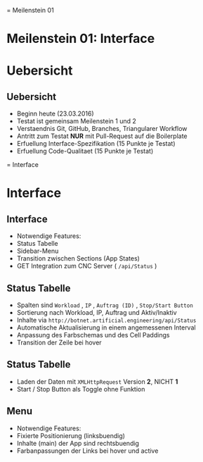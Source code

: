 
= Meilenstein 01

# Meilenstein 01: Interface

# Uebersicht

## Uebersicht

- Beginn heute (23.03.2016)
- Testat ist gemeinsam Meilenstein 1 und 2
- Verstaendnis Git, GitHub, Branches, Triangularer Workflow
- Antritt zum Testat **NUR** mit Pull-Request auf die Boilerplate
- Erfuellung Interface-Spezifikation (15 Punkte je Testat)
- Erfuellung Code-Qualitaet (15 Punkte je Testat)


= Interface

# Interface

## Interface

- Notwendige Features:
- Status Tabelle
- Sidebar-Menu
- Transition zwischen Sections (App States)
- GET Integration zum CNC Server ( `/api/Status` )


## Status Tabelle

- Spalten sind `Workload` , `IP` , `Auftrag (ID)` , `Stop/Start Button`
- Sortierung nach Workload, IP, Auftrag und Aktiv/Inaktiv
- Inhalte via `http://botnet.artificial.engineering/api/Status`
- Automatische Aktualisierung in einem angemessenen Interval
- Anpassung des Farbschemas und des Cell Paddings
- Transition der Zeile bei hover

## Status Tabelle

- Laden der Daten mit `XMLHttpRequest` Version **2**, NICHT **1**
- Start / Stop Button als Toggle ohne Funktion

## Menu

- Notwendige Features:
- Fixierte Positionierung (linksbuendig)
- Inhalte (main) der App sind rechtsbuendig
- Farbanpassungen der Links bei hover und active

